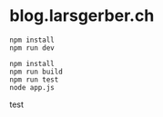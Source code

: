 # blog.larsgerber.ch

``` none
npm install
npm run dev
```

``` none
npm install
npm run build
npm run test
node app.js
```

test
